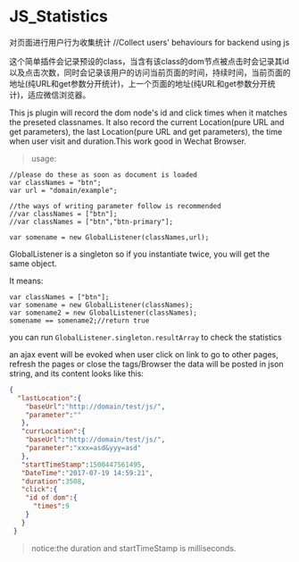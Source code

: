 # JS_Statistics
对页面进行用户行为收集统计
//Collect users' behaviours for backend using js

这个简单插件会记录预设的class，当含有该class的dom节点被点击时会记录其id以及点击次数，同时会记录该用户的访问当前页面的时间，持续时间，当前页面的地址(纯URL和get参数分开统计)，上一个页面的地址(纯URL和get参数分开统计)，适应微信浏览器。

This js plugin will record the dom node's id and click times when it matches the preseted classnames. It also record the current Location(pure URL and get parameters), the last Location(pure URL and get parameters), the time when user visit and duration.This work good in Wechat Browser.

>usage:
```
//please do these as soon as document is loaded
var classNames = "btn";
var url = "domain/example";

//the ways of writing parameter follow is recommended 
//var classNames = ["btn"];
//var classNames = ["btn","btn-primary"];

var somename = new GlobalListener(classNames,url);
```
GlobalListener is a singleton so if you instantiate twice, you will get the same object.

It means:
```
var classNames = ["btn"];
var somename = new GlobalListener(classNames);
var somename2 = new GlobalListener(classNames);
somename == somename2;//return true
```
you can run ```GlobalListener.singleton.resultArray``` to check the statistics

an ajax event will be evoked when user click on link to go to other pages, refresh the pages or close the tags/Browser
the data will be posted in json string, and its content looks like this:
```json
{
  "lastLocation":{
    "baseUrl":"http://domain/test/js/",
    "parameter":""
   },
   "currLocation":{
    "baseUrl":"http://domain/test/js/",
    "parameter":"xxx=asd&yyy=asd"
   },
   "startTimeStamp":1500447561495,
   "DateTime":"2017-07-19 14:59:21",
   "duration":3508,
   "click":{
    "id of dom":{
      "times":9
    }
   }
 }
```
>notice:the duration and startTimeStamp is milliseconds.
